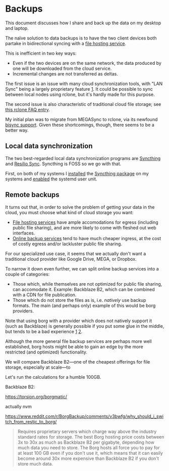 # Backups

This document discusses how I share and back up the data on my desktop and laptop.

The naïve solution to data backups is to have the two client devices both partake in bidirectional syncing with a [file hosting service](https://en.wikipedia.org/wiki/Comparison_of_file_hosting_services).

This is inefficient in two key ways:
- Even if the two devices are on the same network, the data produced by one will be downloaded from the cloud service.
- Incremental changes are not transferred as deltas.

The first issue is an issue with many cloud synchronization tools, with "LAN Sync" being a largely proprietary feature [1](https://en.wikipedia.org/wiki/Comparison_of_file_synchronization_software). It could be possible to sync between local nodes using rclone, but it's hardly made for this purpose.

The second issue is also characteristic of traditional cloud file storage; see [this rclone FAQ entry](https://rclone.org/faq/#why-doesn-t-rclone-support-partial-transfers-binary-diffs-like-rsync).

My initial plan was to migrate from MEGASync to rclone, via its newfound [bisync support](https://github.com/rclone/rclone/issues/5674). Given these shortcomings, though, there seems to be a better way.

## Local data synchronization

The two best-regarded local data synchronization programs are [Syncthing](https://en.wikipedia.org/wiki/Syncthing) and [Resilio Sync](https://en.wikipedia.org/wiki/Comparison_of_file_synchronization_software). Syncthing is FOSS so we go with that.

First, on both of my systems I [installed](https://wiki.archlinux.org/title/Install) the [Syncthing package](https://archlinux.org/packages/community/x86_64/syncthing/) on my systems and [enabled](https://wiki.archlinux.org/title/Enable) the systemd user unit.

## Remote backups

It turns out that, in order to solve the problem of getting your data in the cloud, you must choose what kind of cloud storage you want:
- [File hosting services](https://en.wikipedia.org/wiki/Comparison_of_file_hosting_services) have ample accomodations for egress (including public file sharing), and are more likely to come with fleshed out web interfaces.
- [Online backup services](https://en.wikipedia.org/wiki/Comparison_of_online_backup_services) tend to have much cheaper ingress, at the cost of costly egress and/or lackluster public file sharing.

For our specialized use case, it seems that we actually don't want a traditional cloud provider like Google Drive, MEGA, or Dropbox.

To narrow it down even further, we can split online backup services into a couple of categories:
- Those which, while themselves are not optimized for public file sharing, can accomodate it. Example: Backblaze B2, which can be combined with a CDN for file publication.
- Those which do not store the files as is, i.e. *natively* use backup formats. The main (and perhaps only) example of this would be borg providers.

Note that using borg with a provider which does not natively support it (such as Backblaze) is generally possible if you put some glue in the middle, but tends to be a bad experience [1](https://github.com/borgbackup/borg/issues/1872#issuecomment-262605096) [2](https://github.com/borgbackup/borg/issues/5022#issuecomment-597926586).

Although the more general file backup services are perhaps more well established, borg hosts might be able to gain an edge by the more restricted (and optimized) functionality.

We will compare Backblaze B2—one of the cheapest offerings for file storage, especially at scale—to

Let's run the calculations for a humble 100GB.

Backblaze B2:

https://torsion.org/borgmatic/

actually nvm

https://www.reddit.com/r/BorgBackup/comments/v3bwfg/why_should_i_switch_from_restic_to_borg/
> Requires proprietary servers which charge way above the industry standard rates for storage. The best Borg hosting price costs between 3x to 30x as much as Backblaze B2 per gigabyte, depending how much data you need to store. The Borg hosts all force you to pay for at least 100 GB even if you don't use it, which means that it can easily become around 30x more expensive than Backblaze B2 if you don't store much data.
